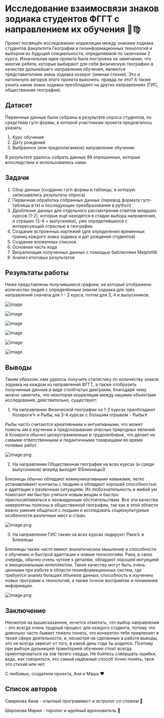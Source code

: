 # Исследование взаимосвязи знаков зодиака студентов ФГГТ с направлением их обучения 👫♍️

Проект посвящён исследованию коррелиции между знаками зодиака студентов факультета Географии и геоинформационных технологий и выбором их будущей специальности, определяемой по окончании 2 курса. Изначальная идея проекта была построена на замечании, что многие ребята, которые выбирают для себя физическую географию в качестве дальнейшего направления обучения, являются представителями знака зодиака козерог (земная стихия). Это и натолкнуло авторов этого проекта выяснить: правда ли это? А также узнать какие знаки зодиака преобладают на других направлениях (ГИС, общественная география).

## Датасет
Первичные данные были собраны в результате опроса студентов, по средствам гугл-формы, в которой участникам проекта предлагалось указать:
1) Курс обучения
2) Дату рождения
3) Выбранное (или предполагаемое) направление обучения

В результате удалось собрать данные 99 опрошенных, которые впоследствии и использовались нами.

## Задачи

1) Сбор данных (создание гугл-формы и таблицы, в которую записывались результаты опроса)
2) Первичная обработка собранных данных (перевод формата гугл-таблицы в txt и последующие преобразования в python)
3) Дробление данных для отдельного рассмотрения ответов младших курсов (1-2), которые ещё находятся в стадии выбора направления, и страших (3-4 + выпускники), уже определившихся с интересующей отраслью в географии
4) Создание встроенных кортежей (для определения временных границ каждого знака зодиака и дат рождения студентов)
5) Создание вложенных списков 
6) Основная часть кода
7) Визуализация полученных данных с помощью библиотеки Matplotlib
8) Анализ итоговых результатов

## Результаты работы
Ниже представлены получившиеся графики, на который отображено количество людей с определённым знаком зодиака для трёх направлений сначала для 1 - 2 курса, потом для 3, 4 и выпускников. 

![image](https://github.com/user-attachments/assets/3c218f80-7679-4562-8279-a9429e430747)

![image](https://github.com/user-attachments/assets/13c60beb-d67f-47da-be06-eb745af1fbab)

![image](https://github.com/user-attachments/assets/14adb143-3ffa-4aa5-94d9-d78b0f354820)

![image](https://github.com/user-attachments/assets/e08b7485-a78b-41aa-b9e7-a358e6335ffa)

![image](https://github.com/user-attachments/assets/5ca67246-4bb4-4748-b3bc-3410bf05134a)

![image](https://github.com/user-attachments/assets/e326387b-6665-45d9-847d-8aa0490f54d8)

## Выводы
Таким образом, нам удалось получить статистику по количеству знаков зодиака на каждом из направлений ФГГТ, а также отобразить полученные данные в виде столбчатых диаграмм, благодаря чему можно заметить, что некоторая корреляция между нашими объектами исследования, действительно, существует:
1. На направлении Физической географии на 1-2 курсах преобладают Козероги♑️ и Рыбы, на 3-4 курсах с большим отрывом - Рыбы♓️

Рыбы часто считаются креативными и интуитивными, что может помочь им в изучении и предсказывании опасных природных явлений. А Козероги обычно целеустремленные и трудолюбивые, что делает их самыми ответственными и педантичными товарищами во время полевых работ.

![image.png](attachment:56e1ea33-3be2-4b5f-9655-720c532e0649.png) 

2. На направлении Общественная география на всех курсах (и среди выпускников) вперёд выходят ♊️Близнецы♊️

Близнецы обычно обладают коммуникативными навыками, легко устанавливают контакты с людьми и обладают хорошей способностью к адаптации к различным ситуациям. Их любознательность и живой ум помогают им быстро учиться новым вещам и быстро приспосабливаться к неожиданным обстоятельствам. Все эти качества невероятны полезны в общественной географии, так как в этой области важно умение общаться с людьми и исследовать социокультурные особенности различных мест и стран.

![image.png](attachment:64b8962e-721f-4397-9095-caf415b5b43f.png)

3. На направлении ГИС также на всех курсах лидируют Раки♋️ и Близнецы

Близнецы также часто имеют аналитическое мышление и способности к обучению и быстрой адаптации к новым технологиям. Раки, в свою очередь, обычно очень чуткие к деталям, обладают хорошей интуицией и эмоциональным интеллектом. Такие качества могут быть очень ценными при работе в области геоинформационных систем, где требуется анализ больших объемов данных, способность к изучению новых программ и технологий, а также точное восприятие и понимание информации.

 ![image.png](attachment:aea60325-cded-4114-9f7b-543734dde861.png)
 

## Заключение

Несмотря на вышесказанное, хочется отметить, что выбор направления - это всегда очень трудный процесс для каждого студента, потому что довольно часто бывает тяжело понять, что конкретно тебя привлекает в твоей сфере деятельности, и, несмотря на сделанные в работе выводы, это не всегда зависит от того, в какой день года ты родился. Поэтому при выборе дальнешей траекторией обучения стоит всегда ориентироваться на зов твоего сердца. Не бойтесь совершать ошибки, ведь, как говориться, это самый надёжный способ точно понять, твоя это стихия или нет.

С любовью, создатели проекта, Аня и Маша ❤️

## Список авторов

Смирнова Анна - *опытный программист и астролог со стажем* 🌌

Широкова Мария - *таролог и идейный вдохновитель* 🔮
